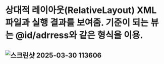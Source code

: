 # 상대적 레이아웃(RelativeLayout) XML 파일과 실행 결과를 보여줌. 기준이 되는 뷰는 @id/adrress와 같은 형식을 이용.

## ![스크린샷 2025-03-30 113606](https://github.com/user-attachments/assets/6ce1608b-25f3-4234-a967-b19179f7648d)
